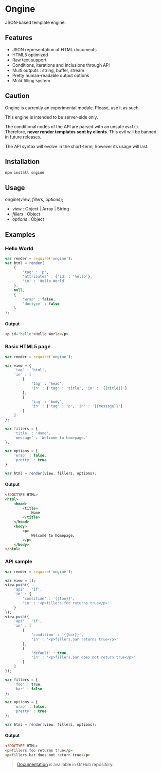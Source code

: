 Ongine
======

JSON-based template engine.

Features
--------

* JSON representation of HTML documents
* HTML5 optimized
* Raw text support
* Conditions, iterations and inclusions through API
* Multi outputs : string, buffer, stream
* Pretty human-readable output options
* Mold filling system

Caution
-------

Ongine is currently an experimental module. Please, use it as such.

This engine is intended to be server-side only.

The conditional nodes of the API are parsed with an unsafe `eval()`.
Therefore, **never render templates sent by clients**.
This evil will be banned in future releases.

The API syntax will evolve in the short-term, however its usage will last.

Installation
------------

```
npm install ongine
```

Usage
-----

ongine(_view_, _fillers_, _options_);

* _view_ : Object | Array | String
* _fillers_ : Object
* _options_ : Object 

Examples
--------

### Hello World

```javascript
var render = require('ongine');
var html = render(
	{
		'tag' : 'p',
		'attributes' : {'id' : 'hello'},
		'in' : 'Hello World'
	},
	null,
	{
		'wrap' : false,
		'doctype' : false
	}
);
```

#### Output

```html
<p id="hello">Hello World</p>
```

### Basic HTML5 page

```javascript
var render = require('ongine');

var view = {
	'tag' : 'html',
	'in' : [
		{
			'tag' : 'head',
			'in' : {'tag' : 'title', 'in' : '{{title}}'}
		},
		{
			'tag' : 'body',
			'in' : {'tag' : 'p', 'in' : '{{message}}'}
		}
	]
};

var fillers = {
	'title' : 'Home',
	'message' : 'Welcome to homepage.'
};

var options = {
	'wrap' : false,
	'pretty' : true
}

var html = render(view, fillers, options);
```

#### Output

```html
<!DOCTYPE HTML>
<html>
	<head>
		<title>
			Home
		</title>
	</head>
	<body>
		<p>
			Welcome to homepage.
		</p>
	</body>
</html>
```

### API sample

```javascript
var render = require('ongine');

var view = [];
view.push({
	'api' : 'if',
	'in' : {
		'condition' : '{{foo}}',
		'in' : '<p>fillers.foo returns true</p>'
	}
});
view.push({
	'api' : 'if',
	'in' : [
		{
			'condition' : '{{bar}}',
			'in' : '<p>fillers.bar returns true</p>'
		},
		{
			'default' : true,
			'in' : '<p>fillers.bar does not return true</p>'
		}
	]
});

var fillers = {
	'foo' : true,
	'bar' : false
};

var options = {
	'wrap' : false,
	'pretty' : true
};

var html = render(view, fillers, options);
```

#### Output

```html
<!DOCTYPE HTML>
<p>fillers.foo returns true</p>
<p>fillers.bar does not return true</p>
```

> [Documentation](https://github.com/qron/ongine/tree/master/doc) is available in GitHub repository.
